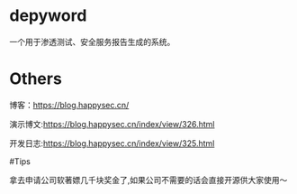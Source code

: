 # depyword

一个用于渗透测试、安全服务报告生成的系统。

# Others

博客：https://blog.happysec.cn/

演示博文:https://blog.happysec.cn/index/view/326.html

开发日志:https://blog.happysec.cn/index/view/325.html

#Tips

拿去申请公司软著嫖几千块奖金了,如果公司不需要的话会直接开源供大家使用～
